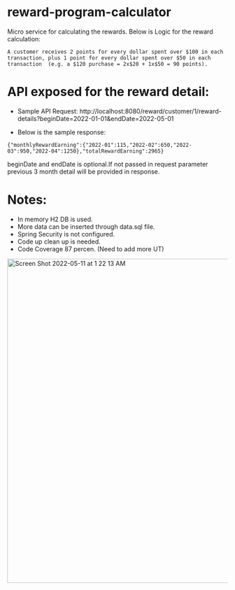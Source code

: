 # reward-program-calculator
Micro service for calculating the rewards. Below is Logic for the reward calculation:

`A customer receives 2 points for every dollar spent over $100 in each transaction, plus 1 point for every dollar spent over $50 in each transaction 
(e.g. a $120 purchase = 2x$20 + 1x$50 = 90 points).
`

# API exposed for the reward detail:
- Sample API Request:
http://localhost:8080/reward/customer/1/reward-details?beginDate=2022-01-01&endDate=2022-05-01

- Below is the  sample response:

`{"monthlyRewardEarning":{"2022-01":115,"2022-02":650,"2022-03":950,"2022-04":1250},"totalRewardEarning":2965}`

  beginDate and endDate is optional.If not passed in request parameter previous 3 month detail will be provided in response.

# Notes:

 - In memory H2 DB is used.
 - More data can be inserted through data.sql file.
 - Spring Security is not configured.
 - Code up clean up is needed.
 - Code Coverage 87 percen. (Need to add more UT)


<img width="741" alt="Screen Shot 2022-05-11 at 1 22 13 AM" src="https://user-images.githubusercontent.com/22434540/167774725-19a5d629-1a08-489f-8d57-7c8137108d40.png">

